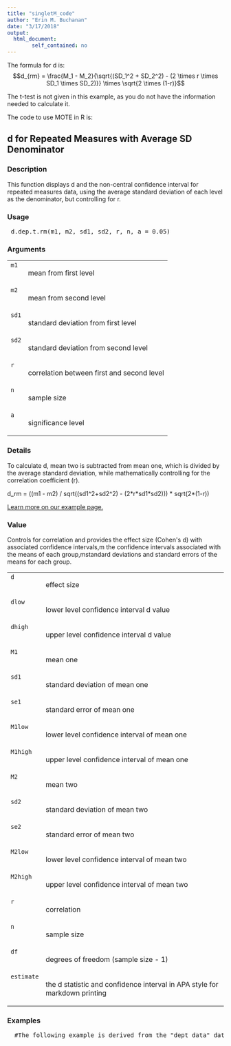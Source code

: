```yaml
---
title: "singletM_code"
author: "Erin M. Buchanan"
date: "3/17/2018"
output: 
  html_document:
        self_contained: no
---
```

 
The formula for d is: $$d_{rm} = \frac{M_1 - M_2}{\sqrt{(SD_1^2 + SD_2^2)  - (2 \times r \times SD_1 \times SD_2)}} \times \sqrt{2 \times (1-r)}$$
 
The t-test is not given in this example, as you do not have the information needed to calculate it. 
 
The code to use MOTE in R is: 
 

 
<h2>d for Repeated Measures with Average SD Denominator</h2>  <h3>Description</h3>  <p>This function displays d and the non-central confidence interval for repeated measures data, using the average standard deviation of each level as the denominator, but controlling for r. </p>   <h3>Usage</h3>  <pre> d.dep.t.rm(m1, m2, sd1, sd2, r, n, a = 0.05) </pre>   <h3>Arguments</h3>  <table summary="R argblock"> <tr valign="top"><td><code>m1</code></td> <td> <p>mean from first level</p> </td></tr> <tr valign="top"><td><code>m2</code></td> <td> <p>mean from second level</p> </td></tr> <tr valign="top"><td><code>sd1</code></td> <td> <p>standard deviation from first level</p> </td></tr> <tr valign="top"><td><code>sd2</code></td> <td> <p>standard deviation from second level</p> </td></tr> <tr valign="top"><td><code>r</code></td> <td> <p>correlation between first and second level</p> </td></tr> <tr valign="top"><td><code>n</code></td> <td> <p>sample size</p> </td></tr> <tr valign="top"><td><code>a</code></td> <td> <p>significance level</p> </td></tr> </table>   <h3>Details</h3>  <p>To calculate d, mean two is subtracted from mean one, which is divided by the average standard deviation, while mathematically controlling for the correlation coefficient (r). </p> <p>d_rm = ((m1 - m2) / sqrt((sd1^2+sd2^2) - (2*r*sd1*sd2))) * sqrt(2*(1-r)) </p> <p><a href="https://www.aggieerin.com/shiny-server/tests/deptrm.html">Learn more on our example page.</a> </p>   <h3>Value</h3>  <p>Controls for correlation and provides the effect size (Cohen's d) with associated confidence intervals,m the confidence intervals associated with the means of each group,mstandard deviations and standard errors of the means for each group. </p> <table summary="R valueblock"> <tr valign="top"><td><code>d</code></td> <td> <p>effect size</p> </td></tr> <tr valign="top"><td><code>dlow</code></td> <td> <p>lower level confidence interval d value</p> </td></tr> <tr valign="top"><td><code>dhigh</code></td> <td> <p>upper level confidence interval d value</p> </td></tr> <tr valign="top"><td><code>M1</code></td> <td> <p>mean one</p> </td></tr> <tr valign="top"><td><code>sd1</code></td> <td> <p>standard deviation of mean one</p> </td></tr> <tr valign="top"><td><code>se1</code></td> <td> <p>standard error of mean one</p> </td></tr> <tr valign="top"><td><code>M1low</code></td> <td> <p>lower level confidence interval of mean one</p> </td></tr> <tr valign="top"><td><code>M1high</code></td> <td> <p>upper level confidence interval of mean one</p> </td></tr> <tr valign="top"><td><code>M2</code></td> <td> <p>mean two</p> </td></tr> <tr valign="top"><td><code>sd2</code></td> <td> <p>standard deviation of mean two</p> </td></tr> <tr valign="top"><td><code>se2</code></td> <td> <p>standard error of mean two</p> </td></tr> <tr valign="top"><td><code>M2low</code></td> <td> <p>lower level confidence interval of mean two</p> </td></tr> <tr valign="top"><td><code>M2high</code></td> <td> <p>upper level confidence interval of mean two</p> </td></tr> <tr valign="top"><td><code>r</code></td> <td> <p>correlation</p> </td></tr> <tr valign="top"><td><code>n</code></td> <td> <p>sample size</p> </td></tr> <tr valign="top"><td><code>df</code></td> <td> <p>degrees of freedom (sample size - 1)</p> </td></tr> <tr valign="top"><td><code>estimate</code></td> <td> <p>the d statistic and confidence interval in APA style for markdown printing</p> </td></tr> </table>   <h3>Examples</h3>  <pre>  #The following example is derived from the "dept_data" dataset included #in the MOTE library.  #In a study to test the effects of science fiction movies on people's #belief in the supernatural, seven people completed a measure of belief #in the supernatural before and after watching a popular science fiction #movie. Higher scores indicated higher levels of belief.      t.test(dept_data$before, dept_data$after, paired = TRUE)      scifi_cor = cor(dept_data$before, dept_data$after, method = "pearson",                 use = "pairwise.complete.obs")  #You can type in the numbers directly, or refer to the dataset, #as shown below.      d.dep.t.rm(m1 = 5.57, m2 = 4.43, sd1 = 1.99,                 sd2 = 2.88, r = .68, n = 7, a = .05)      d.dep.t.rm(5.57, 4.43, 1.99, 2.88, .68, 7, .05)      d.dep.t.rm(mean(dept_data$before), mean(dept_data$after),                 sd(dept_data$before), sd(dept_data$after),                 scifi_cor, length(dept_data$before), .05)  #The mean measure of belief on the pretest was 5.57, with a standard #deviation of 1.99. The posttest scores appeared lower (M = 4.43, SD = 2.88) #but the dependent t-test was not significant using alpha = .05, #t(7) = 1.43, p = .203, d_rm = 0.43. The effect size was a medium effect suggesting #that the movie may have influenced belief in the supernatural.  </pre>   </body></html> 

